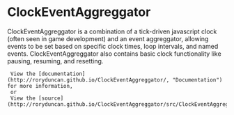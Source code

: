 ClockEventAggreggator
===============

ClockEventAggreggator is a combination of a tick-driven javascript clock (often seen in game development) and an event aggreggator, allowing events to be set based on specific clock times, loop intervals, and named events. ClockEventAggreggator also contains basic clock functionality like pausing, resuming, and resetting.
     
     View the [documentation](http://roryduncan.github.io/ClockEventAggreggator/, "Documentation") for more information,  
     or  
     View the [source](http://roryduncan.github.io/ClockEventAggreggator/src/ClockEventAggreggator.js).
